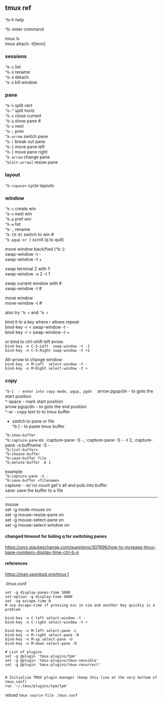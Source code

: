## tmux ref

^b-h     help

^b:        enter command

tmux ls  
tmux attach -t[term]  
   
### sessions  
`^b-s`     list  
`^b-$`     rename  
`^b-d`     detach  
`^b-&`     kill window  
  
### pane  
`^b-%`     split vert  
`^b-“`     split horiz  
`^b-x`     close current  
`^b-q`     show pane #  
`^b-o`     next   
`^b-;`     prev  
`^b-arrow` switch pane  
`^b-!`     break out pane  
`^b-{`     move pane left  
`^b-}`     move pane right  
`^b arrow`  change pane  
`^b[alt-arrow]`     resize pane  
  
### layout  
`^b-<space>`    cycle layouts  

### window 
`^b-c`     create win  
`^b-n`     next win  
`^b-p`     pref win  
`^b-w`     list  
`^b-,`     rename  
`^b-[0-9]` switch to win #  
`^b pgup or ]`  scroll (q to quit)  
  
move window back/fwd  (^b :):  
swap-window -t -  
swap-window -t +  
  
swap terminal 2 with 1:  
swap-window -s 2 -t 1  
  
swap current window with #  
swap-window -t #  

move window  
move-window -t #  

also try `^b <` and `^b >`

  
bind it to a key where r allows repeat:  
bind-key -r < swap-window -t -  
bind-key -r > swap-window -t +  
  
or bind to ctrl-shift left arrow:  
`bind-key -n C-S-Left  swap-window -t -1`  
`bind-key -n C-S-Right swap-window -t +1`  
  
Atl-arrow to change window:  
`bind-key -n M-Left  select-window -t -`  
`bind-key -n M-Right select-window -t +`  

### copy  
```^b-[  - enter into copy mode, pgup, pgdn  ```
arrow pgup/dn - to goto the start position  
^-space - mark start position  
arrow pgup/dn - to goto the end position  
^-w - copy text to to tmux buffer  
- switch to pane or file  
^b ] - to paste tmux buffer   
  
`^b:show-buffer`  
`^b:capture-pane`  ex. :capture-pane -S -, :capture-pane -S - -t 2, :capture-pane -a buffname -S -  
`^b:list-buffers`  
`^b:choose-buffer`  
`^b:save-buffer file`  
`^b:delete-buffer -b 1`  
   
example:  
`^b:capture-pane -S -`  
`^b:save-buffer <filename>`  
capture: - w/ no count get's all and puts into buffer  
save: save the buffer to a file  

------------------------------------------------------  
mouse  
set -g mode-mouse on  
set -g mouse-resize-pane on  
set -g mouse-select-pane on  
set -g mouse-select-window on  
  
#### changed timeout for biding q for switching panes    
https://unix.stackexchange.com/questions/307696/how-to-increase-tmux-pane-numbers-display-time-ctrl-b-q   
  
  
  
#### references   

https://man.openbsd.org/tmux.1  

.tmux.conf
```tmux
set -g display-panes-time 5000
set-option -g display-time 4000
set -sg escape-time 0
# use escape-time if pressing esc in vim and another key quickly is a problem

bind-key -n C-left select-window -t -
bind-key -n C-right select-window -t +

bind-key -n M-left select-pane -L
bind-key -n M-right select-pane -R
bind-key -n M-up select-pane -U
bind-key -n M-down select-pane -D

# List of plugins
set -g @plugin 'tmux-plugins/tpm'
set -g @plugin 'tmux-plugins/tmux-sensible'
set -g @plugin 'tmux-plugins/tmux-resurrect'


# Initialize TMUX plugin manager (keep this line at the very bottom of tmux.conf)
run '~/.tmux/plugins/tpm/tpm'
```

reload ```tmux source-file .tmux.conf```
